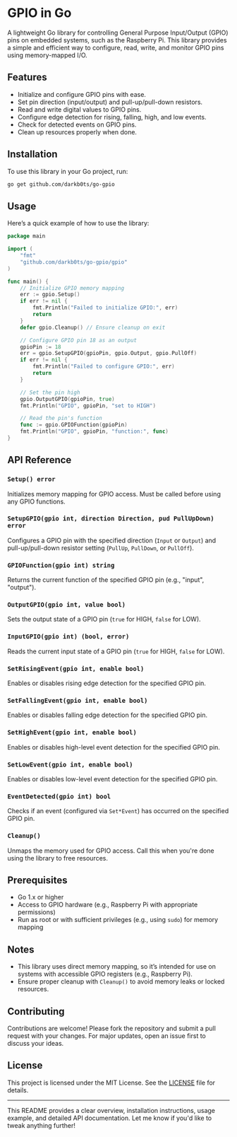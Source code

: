 # GPIO in Go

A lightweight Go library for controlling General Purpose Input/Output (GPIO) pins on embedded systems, such as the Raspberry Pi. This library provides a simple and efficient way to configure, read, write, and monitor GPIO pins using memory-mapped I/O.

## Features
- Initialize and configure GPIO pins with ease.
- Set pin direction (input/output) and pull-up/pull-down resistors.
- Read and write digital values to GPIO pins.
- Configure edge detection for rising, falling, high, and low events.
- Check for detected events on GPIO pins.
- Clean up resources properly when done.

## Installation
To use this library in your Go project, run:

```bash
go get github.com/darkb0ts/go-gpio
```

## Usage
Here’s a quick example of how to use the library:

```go
package main

import (
	"fmt"
	"github.com/darkb0ts/go-gpio/gpio"
)

func main() {
	// Initialize GPIO memory mapping
	err := gpio.Setup()
	if err != nil {
		fmt.Println("Failed to initialize GPIO:", err)
		return
	}
	defer gpio.Cleanup() // Ensure cleanup on exit

	// Configure GPIO pin 18 as an output
	gpioPin := 18
	err = gpio.SetupGPIO(gpioPin, gpio.Output, gpio.PullOff)
	if err != nil {
		fmt.Println("Failed to configure GPIO:", err)
		return
	}

	// Set the pin high
	gpio.OutputGPIO(gpioPin, true)
	fmt.Println("GPIO", gpioPin, "set to HIGH")

	// Read the pin's function
	func := gpio.GPIOFunction(gpioPin)
	fmt.Println("GPIO", gpioPin, "function:", func)
}
```

## API Reference

### `Setup() error`
Initializes memory mapping for GPIO access. Must be called before using any GPIO functions.

### `SetupGPIO(gpio int, direction Direction, pud PullUpDown) error`
Configures a GPIO pin with the specified direction (`Input` or `Output`) and pull-up/pull-down resistor setting (`PullUp`, `PullDown`, or `PullOff`).

### `GPIOFunction(gpio int) string`
Returns the current function of the specified GPIO pin (e.g., "input", "output").

### `OutputGPIO(gpio int, value bool)`
Sets the output state of a GPIO pin (`true` for HIGH, `false` for LOW).

### `InputGPIO(gpio int) (bool, error)`
Reads the current input state of a GPIO pin (`true` for HIGH, `false` for LOW).

### `SetRisingEvent(gpio int, enable bool)`
Enables or disables rising edge detection for the specified GPIO pin.

### `SetFallingEvent(gpio int, enable bool)`
Enables or disables falling edge detection for the specified GPIO pin.

### `SetHighEvent(gpio int, enable bool)`
Enables or disables high-level event detection for the specified GPIO pin.

### `SetLowEvent(gpio int, enable bool)`
Enables or disables low-level event detection for the specified GPIO pin.

### `EventDetected(gpio int) bool`
Checks if an event (configured via `Set*Event`) has occurred on the specified GPIO pin.

### `Cleanup()`
Unmaps the memory used for GPIO access. Call this when you're done using the library to free resources.

## Prerequisites
- Go 1.x or higher
- Access to GPIO hardware (e.g., Raspberry Pi with appropriate permissions)
- Run as root or with sufficient privileges (e.g., using `sudo`) for memory mapping

## Notes
- This library uses direct memory mapping, so it’s intended for use on systems with accessible GPIO registers (e.g., Raspberry Pi).
- Ensure proper cleanup with `Cleanup()` to avoid memory leaks or locked resources.

## Contributing
Contributions are welcome! Please fork the repository and submit a pull request with your changes. For major updates, open an issue first to discuss your ideas.

## License
This project is licensed under the MIT License. See the [LICENSE](LICENSE) file for details.

---

This README provides a clear overview, installation instructions, usage example, and detailed API documentation. Let me know if you'd like to tweak anything further!
